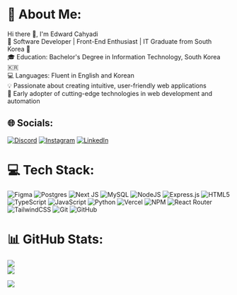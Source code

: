 # 💫 About Me:
Hi there 👋, I'm Edward Cahyadi<br>🌟 Software Developer | Front-End Enthusiast | IT Graduate from South Korea 🌟<br>🎓 Education: Bachelor's Degree in Information Technology, South Korea 🇰🇷<br>💻 Languages: Fluent in English and Korean<br>💡 Passionate about creating intuitive, user-friendly web applications<br>🚀 Early adopter of cutting-edge technologies in web development and automation<br>


## 🌐 Socials:
[![Discord](https://img.shields.io/badge/Discord-%237289DA.svg?logo=discord&logoColor=white)](https://discord.gg/edw_11) [![Instagram](https://img.shields.io/badge/Instagram-%23E4405F.svg?logo=Instagram&logoColor=white)](https://instagram.com/edward_cahyadi) [![LinkedIn](https://img.shields.io/badge/LinkedIn-%230077B5.svg?logo=linkedin&logoColor=white)](https://linkedin.com/in/edward-cahyadi11) 

# 💻 Tech Stack:
![Figma](https://img.shields.io/badge/figma-%23F24E1E.svg?style=for-the-badge&logo=figma&logoColor=white) ![Postgres](https://img.shields.io/badge/postgres-%23316192.svg?style=for-the-badge&logo=postgresql&logoColor=white) ![Next JS](https://img.shields.io/badge/Next-black?style=for-the-badge&logo=next.js&logoColor=white) ![MySQL](https://img.shields.io/badge/mysql-4479A1.svg?style=for-the-badge&logo=mysql&logoColor=white) ![NodeJS](https://img.shields.io/badge/node.js-6DA55F?style=for-the-badge&logo=node.js&logoColor=white) ![Express.js](https://img.shields.io/badge/express.js-%23404d59.svg?style=for-the-badge&logo=express&logoColor=%2361DAFB) ![HTML5](https://img.shields.io/badge/html5-%23E34F26.svg?style=for-the-badge&logo=html5&logoColor=white) ![TypeScript](https://img.shields.io/badge/typescript-%23007ACC.svg?style=for-the-badge&logo=typescript&logoColor=white) ![JavaScript](https://img.shields.io/badge/javascript-%23323330.svg?style=for-the-badge&logo=javascript&logoColor=%23F7DF1E) ![Python](https://img.shields.io/badge/python-3670A0?style=for-the-badge&logo=python&logoColor=ffdd54) ![Vercel](https://img.shields.io/badge/vercel-%23000000.svg?style=for-the-badge&logo=vercel&logoColor=white) ![NPM](https://img.shields.io/badge/NPM-%23CB3837.svg?style=for-the-badge&logo=npm&logoColor=white) ![React Router](https://img.shields.io/badge/React_Router-CA4245?style=for-the-badge&logo=react-router&logoColor=white) ![TailwindCSS](https://img.shields.io/badge/tailwindcss-%2338B2AC.svg?style=for-the-badge&logo=tailwind-css&logoColor=white) ![Git](https://img.shields.io/badge/git-%23F05033.svg?style=for-the-badge&logo=git&logoColor=white) ![GitHub](https://img.shields.io/badge/github-%23121011.svg?style=for-the-badge&logo=github&logoColor=white)
# 📊 GitHub Stats:
![](https://github-readme-streak-stats.herokuapp.com/?user=edw11&theme=nightowl&hide_border=false)<br/>
![](https://github-readme-stats.vercel.app/api/top-langs/?username=edw11&theme=nightowl&hide_border=false&include_all_commits=false&count_private=false&layout=compact)


[![](https://visitcount.itsvg.in/api?id=edw11&icon=0&color=0)](https://visitcount.itsvg.in)

<!-- Proudly created with GPRM ( https://gprm.itsvg.in ) -->